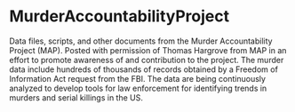 # MurderAccountabilityProject
Data files, scripts, and other documents from the Murder Accountability Project (MAP). 
Posted with permission of Thomas Hargrove from MAP in an effort to promote awareness of and contribution to the project. 
The murder data include hundreds of thousands of records obtained by a Freedom of Information Act request from the FBI.
The data are being continuously analyzed to develop tools for law enforcement for identifying trends in murders and 
serial killings in the US.
